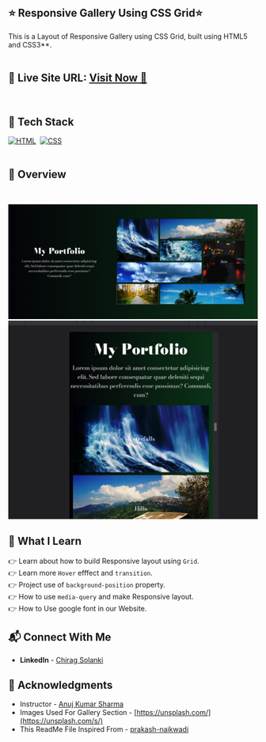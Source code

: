 ## ⭐ Responsive Gallery Using CSS Grid⭐

This is a Layout of Responsive Gallery using CSS Grid, built using HTML5 and CSS3**.
<br>
<br>

## 📌 **Live Site URL:** <a href="https://chirag-solanki6804.github.io/responsive-gallery-css-grid/">**Visit Now** 🚀</a>

<br>

## 📌 Tech Stack

[![HTML](https://img.shields.io/badge/html5%20-%23E34F26.svg?&style=for-the-badge&logo=html5&logoColor=white)](https://github.com/prakash-naikwadi)&nbsp;
[![CSS](https://img.shields.io/badge/css3%20-%231572B6.svg?&style=for-the-badge&logo=css3&logoColor=white)](https://github.com/prakash-naikwadi)&nbsp;
<br>
<br>

## 📌 Overview

<br>

![Alt Image text](/assets/output1.png?raw=true "Optional Title")
![Alt Image text](/assets/output2.png?raw=true "Optional Title")


## 📌 What I Learn

👉 Learn about how to build Responsive layout using `Grid`.<br>
👉 Learn more `Hover` efffect and `transition`. <br>
👉 Project use of `background-position` property.<br> 
👉 How to use `media-query` and make Responsive layout. <br>
👉 How to Use google font in our Website. <br>


## 📬 Connect With Me

- **LinkedIn** - [Chirag Solanki](https://www.linkedin.com/in/chiragagu6/)

## 📌 Acknowledgments

- Instructor  - [Anuj Kumar Sharma](https://github.com/Anuj-Kumar-Sharma)
- Images Used For Gallery Section - [https://unsplash.com/](https://unsplash.com/s/)
- This ReadMe File Inspired From - [prakash-naikwadi](https://github.com/prakash-naikwadi/)
